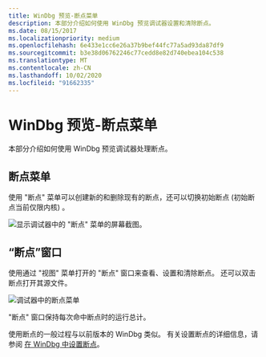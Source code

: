 ```yaml
---
title: WinDbg 预览-断点菜单
description: 本部分介绍如何使用 WinDbg 预览调试器设置和清除断点。
ms.date: 08/15/2017
ms.localizationpriority: medium
ms.openlocfilehash: 6e433e1cc6e26a37b9bef44fc77a5ad93da87df9
ms.sourcegitcommit: b3e38d06762246c77cedd8e82d740ebea104c538
ms.translationtype: MT
ms.contentlocale: zh-CN
ms.lasthandoff: 10/02/2020
ms.locfileid: "91662335"
---
```

# <a name="windbg-preview---breakpoints-menu"></a>WinDbg 预览-断点菜单

本部分介绍如何使用 WinDbg 预览调试器处理断点。

## <a name="breakpoints-menu"></a>断点菜单

使用 "断点" 菜单可以创建新的和删除现有的断点，还可以切换初始断点 (初始断点当前仅限内核) 。

![显示调试器中的 "断点" 菜单的屏幕截图。](images/windbgx-breakpoints-menu.png)

## <a name="breakpoints-window"></a>“断点”窗口

使用通过 "视图" 菜单打开的 "断点" 窗口来查看、设置和清除断点。 还可以双击断点打开其源文件。

![调试器中的断点菜单](images/windbgx-breakpoints-window.png)

"断点" 窗口保持每次命中断点时的运行总计。

使用断点的一般过程与以前版本的 WinDbg 类似。 有关设置断点的详细信息，请参阅 [在 WinDbg 中设置断点](setting-breakpoints-in-windbg.md)。

